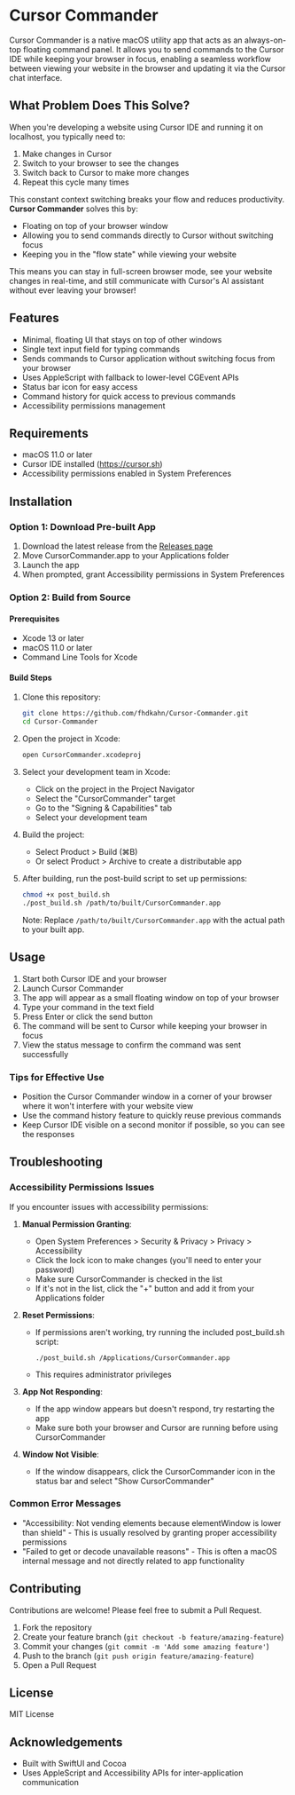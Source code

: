 # Cursor Commander

Cursor Commander is a native macOS utility app that acts as an always-on-top floating command panel. It allows you to send commands to the Cursor IDE while keeping your browser in focus, enabling a seamless workflow between viewing your website in the browser and updating it via the Cursor chat interface.

## What Problem Does This Solve?

When you're developing a website using Cursor IDE and running it on localhost, you typically need to:
1. Make changes in Cursor
2. Switch to your browser to see the changes
3. Switch back to Cursor to make more changes
4. Repeat this cycle many times

This constant context switching breaks your flow and reduces productivity. **Cursor Commander** solves this by:
- Floating on top of your browser window
- Allowing you to send commands directly to Cursor without switching focus
- Keeping you in the "flow state" while viewing your website

This means you can stay in full-screen browser mode, see your website changes in real-time, and still communicate with Cursor's AI assistant without ever leaving your browser!

## Features

- Minimal, floating UI that stays on top of other windows
- Single text input field for typing commands
- Sends commands to Cursor application without switching focus from your browser
- Uses AppleScript with fallback to lower-level CGEvent APIs
- Status bar icon for easy access
- Command history for quick access to previous commands
- Accessibility permissions management

## Requirements

- macOS 11.0 or later
- Cursor IDE installed (https://cursor.sh)
- Accessibility permissions enabled in System Preferences

## Installation

### Option 1: Download Pre-built App
1. Download the latest release from the [Releases page](https://github.com/fhdkahn/Cursor-Commander/releases)
2. Move CursorCommander.app to your Applications folder
3. Launch the app
4. When prompted, grant Accessibility permissions in System Preferences

### Option 2: Build from Source

#### Prerequisites
- Xcode 13 or later
- macOS 11.0 or later
- Command Line Tools for Xcode

#### Build Steps
1. Clone this repository:
   ```bash
   git clone https://github.com/fhdkahn/Cursor-Commander.git
   cd Cursor-Commander
   ```

2. Open the project in Xcode:
   ```bash
   open CursorCommander.xcodeproj
   ```

3. Select your development team in Xcode:
   - Click on the project in the Project Navigator
   - Select the "CursorCommander" target
   - Go to the "Signing & Capabilities" tab
   - Select your development team

4. Build the project:
   - Select Product > Build (⌘B)
   - Or select Product > Archive to create a distributable app

5. After building, run the post-build script to set up permissions:
   ```bash
   chmod +x post_build.sh
   ./post_build.sh /path/to/built/CursorCommander.app
   ```
   Note: Replace `/path/to/built/CursorCommander.app` with the actual path to your built app.

## Usage

1. Start both Cursor IDE and your browser
2. Launch Cursor Commander
3. The app will appear as a small floating window on top of your browser
4. Type your command in the text field
5. Press Enter or click the send button
6. The command will be sent to Cursor while keeping your browser in focus
7. View the status message to confirm the command was sent successfully

### Tips for Effective Use
- Position the Cursor Commander window in a corner of your browser where it won't interfere with your website view
- Use the command history feature to quickly reuse previous commands
- Keep Cursor IDE visible on a second monitor if possible, so you can see the responses

## Troubleshooting

### Accessibility Permissions Issues

If you encounter issues with accessibility permissions:

1. **Manual Permission Granting**:
   - Open System Preferences > Security & Privacy > Privacy > Accessibility
   - Click the lock icon to make changes (you'll need to enter your password)
   - Make sure CursorCommander is checked in the list
   - If it's not in the list, click the "+" button and add it from your Applications folder

2. **Reset Permissions**:
   - If permissions aren't working, try running the included post_build.sh script:
     ```
     ./post_build.sh /Applications/CursorCommander.app
     ```
   - This requires administrator privileges

3. **App Not Responding**:
   - If the app window appears but doesn't respond, try restarting the app
   - Make sure both your browser and Cursor are running before using CursorCommander

4. **Window Not Visible**:
   - If the window disappears, click the CursorCommander icon in the status bar and select "Show CursorCommander"

### Common Error Messages

- "Accessibility: Not vending elements because elementWindow is lower than shield" - This is usually resolved by granting proper accessibility permissions
- "Failed to get or decode unavailable reasons" - This is often a macOS internal message and not directly related to app functionality

## Contributing

Contributions are welcome! Please feel free to submit a Pull Request.

1. Fork the repository
2. Create your feature branch (`git checkout -b feature/amazing-feature`)
3. Commit your changes (`git commit -m 'Add some amazing feature'`)
4. Push to the branch (`git push origin feature/amazing-feature`)
5. Open a Pull Request

## License

MIT License

## Acknowledgements

- Built with SwiftUI and Cocoa
- Uses AppleScript and Accessibility APIs for inter-application communication 